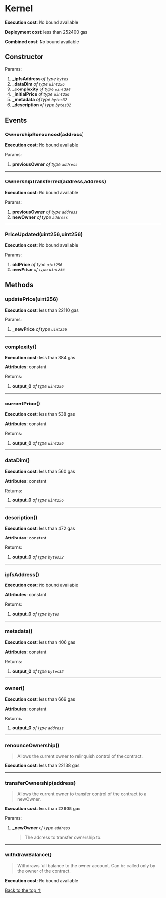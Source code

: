 # Kernel


**Execution cost**: No bound available

**Deployment cost**: less than 252400 gas

**Combined cost**: No bound available

## Constructor



Params:

1. **_ipfsAddress** *of type `bytes`*
2. **_dataDim** *of type `uint256`*
3. **_complexity** *of type `uint256`*
4. **_initialPrice** *of type `uint256`*
5. **_metadata** *of type `bytes32`*
6. **_description** *of type `bytes32`*

## Events
### OwnershipRenounced(address)


**Execution cost**: No bound available


Params:

1. **previousOwner** *of type `address`*

--- 
### OwnershipTransferred(address,address)


**Execution cost**: No bound available


Params:

1. **previousOwner** *of type `address`*
2. **newOwner** *of type `address`*

--- 
### PriceUpdated(uint256,uint256)


**Execution cost**: No bound available


Params:

1. **oldPrice** *of type `uint256`*
2. **newPrice** *of type `uint256`*


## Methods
### updatePrice(uint256)


**Execution cost**: less than 22110 gas


Params:

1. **_newPrice** *of type `uint256`*


--- 
### complexity()


**Execution cost**: less than 384 gas

**Attributes**: constant



Returns:


1. **output_0** *of type `uint256`*

--- 
### currentPrice()


**Execution cost**: less than 538 gas

**Attributes**: constant



Returns:


1. **output_0** *of type `uint256`*

--- 
### dataDim()


**Execution cost**: less than 560 gas

**Attributes**: constant



Returns:


1. **output_0** *of type `uint256`*

--- 
### description()


**Execution cost**: less than 472 gas

**Attributes**: constant



Returns:


1. **output_0** *of type `bytes32`*

--- 
### ipfsAddress()


**Execution cost**: No bound available

**Attributes**: constant



Returns:


1. **output_0** *of type `bytes`*

--- 
### metadata()


**Execution cost**: less than 406 gas

**Attributes**: constant



Returns:


1. **output_0** *of type `bytes32`*

--- 
### owner()


**Execution cost**: less than 669 gas

**Attributes**: constant



Returns:


1. **output_0** *of type `address`*

--- 
### renounceOwnership()
>
> Allows the current owner to relinquish control of the contract.


**Execution cost**: less than 22138 gas




--- 
### transferOwnership(address)
>
> Allows the current owner to transfer control of the contract to a newOwner.


**Execution cost**: less than 22968 gas


Params:

1. **_newOwner** *of type `address`*

    > The address to transfer ownership to.



--- 
### withdrawBalance()
>
>Withdraws full balance to the owner account. Can be called only by the owner of the contract.


**Execution cost**: No bound available




[Back to the top ↑](#kernel)
